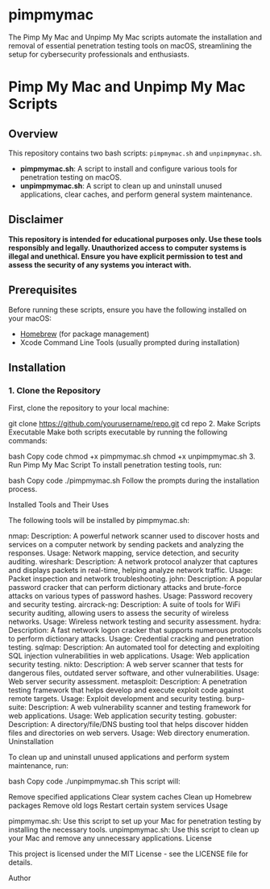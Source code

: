 # pimpmymac
 The Pimp My Mac and Unpimp My Mac scripts automate the installation and removal of essential penetration testing tools on macOS, streamlining the setup for cybersecurity professionals and enthusiasts.
 # Pimp My Mac and Unpimp My Mac Scripts

## Overview

This repository contains two bash scripts: `pimpmymac.sh` and `unpimpmymac.sh`.

- **pimpmymac.sh**: A script to install and configure various tools for penetration testing on macOS.
- **unpimpmymac.sh**: A script to clean up and uninstall unused applications, clear caches, and perform general system maintenance.

## Disclaimer

**This repository is intended for educational purposes only. Use these tools responsibly and legally. Unauthorized access to computer systems is illegal and unethical. Ensure you have explicit permission to test and assess the security of any systems you interact with.**

## Prerequisites

Before running these scripts, ensure you have the following installed on your macOS:

- [Homebrew](https://brew.sh/) (for package management)
- Xcode Command Line Tools (usually prompted during installation)

## Installation

### 1. Clone the Repository

First, clone the repository to your local machine:


git clone https://github.com/yourusername/repo.git
cd repo
2. Make Scripts Executable
Make both scripts executable by running the following commands:

bash
Copy code
chmod +x pimpmymac.sh
chmod +x unpimpmymac.sh
3. Run Pimp My Mac Script
To install penetration testing tools, run:

bash
Copy code
./pimpmymac.sh
Follow the prompts during the installation process.

Installed Tools and Their Uses

The following tools will be installed by pimpmymac.sh:

nmap:
Description: A powerful network scanner used to discover hosts and services on a computer network by sending packets and analyzing the responses.
Usage: Network mapping, service detection, and security auditing.
wireshark:
Description: A network protocol analyzer that captures and displays packets in real-time, helping analyze network traffic.
Usage: Packet inspection and network troubleshooting.
john:
Description: A popular password cracker that can perform dictionary attacks and brute-force attacks on various types of password hashes.
Usage: Password recovery and security testing.
aircrack-ng:
Description: A suite of tools for WiFi security auditing, allowing users to assess the security of wireless networks.
Usage: Wireless network testing and security assessment.
hydra:
Description: A fast network logon cracker that supports numerous protocols to perform dictionary attacks.
Usage: Credential cracking and penetration testing.
sqlmap:
Description: An automated tool for detecting and exploiting SQL injection vulnerabilities in web applications.
Usage: Web application security testing.
nikto:
Description: A web server scanner that tests for dangerous files, outdated server software, and other vulnerabilities.
Usage: Web server security assessment.
metasploit:
Description: A penetration testing framework that helps develop and execute exploit code against remote targets.
Usage: Exploit development and security testing.
burp-suite:
Description: A web vulnerability scanner and testing framework for web applications.
Usage: Web application security testing.
gobuster:
Description: A directory/file/DNS busting tool that helps discover hidden files and directories on web servers.
Usage: Web directory enumeration.
Uninstallation

To clean up and uninstall unused applications and perform system maintenance, run:

bash
Copy code
./unpimpmymac.sh
This script will:

Remove specified applications
Clear system caches
Clean up Homebrew packages
Remove old logs
Restart certain system services
Usage

pimpmymac.sh: Use this script to set up your Mac for penetration testing by installing the necessary tools.
unpimpmymac.sh: Use this script to clean up your Mac and remove any unnecessary applications.
License

This project is licensed under the MIT License - see the LICENSE file for details.

Author


